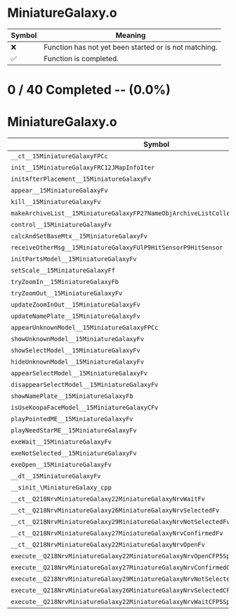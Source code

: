 # MiniatureGalaxy.o
| Symbol | Meaning 
| ------------- | ------------- 
| :x: | Function has not yet been started or is not matching. 
| :white_check_mark: | Function is completed. 


# 0 / 40 Completed -- (0.0%)
# MiniatureGalaxy.o
| Symbol | Decompiled? |
| ------------- | ------------- |
| `__ct__15MiniatureGalaxyFPCc` | :x: |
| `init__15MiniatureGalaxyFRC12JMapInfoIter` | :x: |
| `initAfterPlacement__15MiniatureGalaxyFv` | :x: |
| `appear__15MiniatureGalaxyFv` | :x: |
| `kill__15MiniatureGalaxyFv` | :x: |
| `makeArchiveList__15MiniatureGalaxyFP27NameObjArchiveListCollectorRC12JMapInfoIter` | :x: |
| `control__15MiniatureGalaxyFv` | :x: |
| `calcAndSetBaseMtx__15MiniatureGalaxyFv` | :x: |
| `receiveOtherMsg__15MiniatureGalaxyFUlP9HitSensorP9HitSensor` | :x: |
| `initPartsModel__15MiniatureGalaxyFv` | :x: |
| `setScale__15MiniatureGalaxyFf` | :x: |
| `tryZoomIn__15MiniatureGalaxyFb` | :x: |
| `tryZoomOut__15MiniatureGalaxyFv` | :x: |
| `updateZoomInOut__15MiniatureGalaxyFv` | :x: |
| `updateNamePlate__15MiniatureGalaxyFv` | :x: |
| `appearUnknownModel__15MiniatureGalaxyFPCc` | :x: |
| `showUnknownModel__15MiniatureGalaxyFv` | :x: |
| `showSelectModel__15MiniatureGalaxyFv` | :x: |
| `hideUnknownModel__15MiniatureGalaxyFv` | :x: |
| `appearSelectModel__15MiniatureGalaxyFv` | :x: |
| `disappearSelectModel__15MiniatureGalaxyFv` | :x: |
| `showNamePlate__15MiniatureGalaxyFb` | :x: |
| `isUseKoopaFaceModel__15MiniatureGalaxyCFv` | :x: |
| `playPointedME__15MiniatureGalaxyFv` | :x: |
| `playNeedStarME__15MiniatureGalaxyFv` | :x: |
| `exeWait__15MiniatureGalaxyFv` | :x: |
| `exeNotSelected__15MiniatureGalaxyFv` | :x: |
| `exeOpen__15MiniatureGalaxyFv` | :x: |
| `__dt__15MiniatureGalaxyFv` | :x: |
| `__sinit_\MiniatureGalaxy_cpp` | :x: |
| `__ct__Q218NrvMiniatureGalaxy22MiniatureGalaxyNrvWaitFv` | :x: |
| `__ct__Q218NrvMiniatureGalaxy26MiniatureGalaxyNrvSelectedFv` | :x: |
| `__ct__Q218NrvMiniatureGalaxy29MiniatureGalaxyNrvNotSelectedFv` | :x: |
| `__ct__Q218NrvMiniatureGalaxy27MiniatureGalaxyNrvConfirmedFv` | :x: |
| `__ct__Q218NrvMiniatureGalaxy22MiniatureGalaxyNrvOpenFv` | :x: |
| `execute__Q218NrvMiniatureGalaxy22MiniatureGalaxyNrvOpenCFP5Spine` | :x: |
| `execute__Q218NrvMiniatureGalaxy27MiniatureGalaxyNrvConfirmedCFP5Spine` | :x: |
| `execute__Q218NrvMiniatureGalaxy29MiniatureGalaxyNrvNotSelectedCFP5Spine` | :x: |
| `execute__Q218NrvMiniatureGalaxy26MiniatureGalaxyNrvSelectedCFP5Spine` | :x: |
| `execute__Q218NrvMiniatureGalaxy22MiniatureGalaxyNrvWaitCFP5Spine` | :x: |
